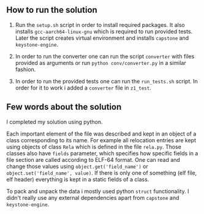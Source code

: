 ## How to run the solution

1. Run the `setup.sh` script in order to install required packages. It also installs `gcc-aarch64-linux-gnu` which is required to run provided tests.
   Later the script creates virtual environment and installs `capstone` and `keystone-engine`.

2. In order to run the converter one can run the script `converter` with files provided as arguments or run `python conv/converter.py` in a similar fashion. 

3. In order to run the provided tests one can run the `run_tests.sh` script. In order for it to work i added a `converter` file in `z1_test`.

## Few words about the solution

I completed my solution using python.

Each important element of the file was described and kept in an object of a class corresponding to its name. For example all relocation entries are kept using objects of class `Rela` which is defined in the file `rela.py`. Those classes also have `fields` parameter, which specifies how specific fields in a file section are called according to ELF-64 format. One can read and change those values using `object.get('field_name')` or `object.set('field_name', value)`. If there is only one of something (elf file, elf header) everything is kept in a static fields of a class.

To pack and unpack the data i mostly used python `struct` functionality. I didn't really use any external dependencies apart from `capstone` and `keystone-engine`.